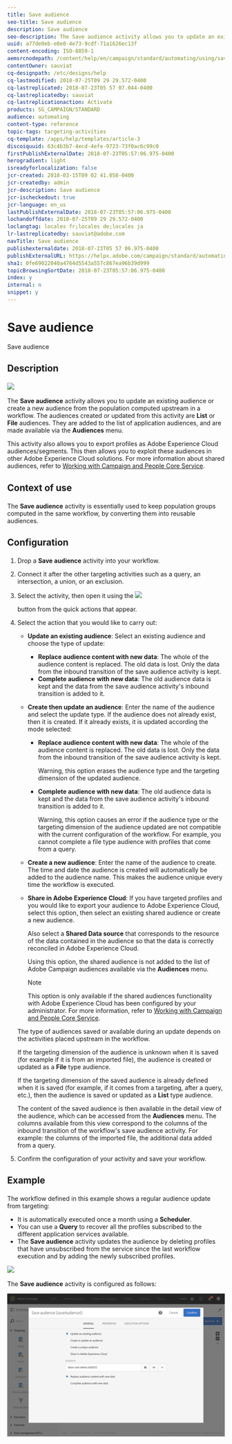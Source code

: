 ```yaml
---
title: Save audience
seo-title: Save audience
description: Save audience
seo-description: The Save audience activity allows you to update an existing audience or create a new audience from the population computed upstream in a workflow.
uuid: a77de0eb-e0e0-4e73-9cdf-71a1626ec13f
content-encoding: ISO-8859-1
aemsrcnodepath: /content/help/en/campaign/standard/automating/using/save-audience
contentOwner: sauviat
cq-designpath: /etc/designs/help
cq-lastmodified: 2018-07-25T09 29 29.572-0400
cq-lastreplicated: 2018-07-23T05 57 07.044-0400
cq-lastreplicatedby: sauviat
cq-lastreplicationaction: Activate
products: SG_CAMPAIGN/STANDARD
audience: automating
content-type: reference
topic-tags: targeting-activities
cq-template: /apps/help/templates/article-3
discoiquuid: 63c4b3b7-4ecd-4efe-9723-73f0ac6c99c0
firstPublishExternalDate: 2018-07-23T05:57:06.975-0400
herogradient: light
isreadyforlocalization: false
jcr-created: 2018-03-15T09 02 41.058-0400
jcr-createdby: admin
jcr-description: Save audience
jcr-ischeckedout: true
jcr-language: en_us
lastPublishExternalDate: 2018-07-23T05:57:06.975-0400
lochandoffdate: 2018-07-25T09 29 29.572-0400
loclangtag: locales fr;locales de;locales ja
lr-lastreplicatedby: sauviat@adobe.com
navTitle: Save audience
publishexternaldate: 2018-07-23T05 57 06.975-0400
publishExternalURL: https://helpx.adobe.com/campaign/standard/automating/using/save-audience.html
sha1: 0fe69022040a4764d5543a557c867ea96b39d999
topicBrowsingSortDate: 2018-07-23T05:57:06.975-0400
index: y
internal: n
snippet: y
---
```


# Save audience

Save audience

## <p>Description</p>

![](assets/save_audience.png)

The **Save audience** activity allows you to update an existing audience or create a new audience from the population computed upstream in a workflow. The audiences created or updated from this activity are **List** or **File** audiences. They are added to the list of application audiences, and are made available via the **Audiences** menu.

This activity also allows you to export profiles as Adobe Experience Cloud audiences/segments. This then allows you to exploit these audiences in other Adobe Experience Cloud solutions. For more information about shared audiences, refer to [Working with Campaign and People Core Service](../../integrating/using/about-campaign-audience-manager-or-people-core-service-integration.md).

## <p>Context of use</p>

The **Save audience** activity is essentially used to keep population groups computed in the same workflow, by converting them into reusable audiences.

## <p>Configuration</p>

1. Drop a **Save audience** activity into your workflow.
1. Connect it after the other targeting activities such as a query, an intersection, a union, or an exclusion.
1. Select the activity, then open it using the  ![](assets/edit_darkgrey-24px.png)

   button from the quick actions that appear.
1. Select the action that you would like to carry out:

    * **Update an existing audience**: Select an existing audience and choose the type of update:

        * **Replace audience content with new data**: The whole of the audience content is replaced. The old data is lost. Only the data from the inbound transition of the save audience activity is kept.
        * **Complete audience with new data**: The old audience data is kept and the data from the save audience activity's inbound transition is added to it.

    * **Create then update an audience**: Enter the name of the audience and select the update type. If the audience does not already exist, then it is created. If it already exists, it is updated according the mode selected:

        * **Replace audience content with new data**: The whole of the audience content is replaced. The old data is lost. Only the data from the inbound transition of the save audience activity is kept.

          Warning, this option erases the audience type and the targeting dimension of the updated audience.
        
        * **Complete audience with new data**: The old audience data is kept and the data from the save audience activity's inbound transition is added to it.

          Warning, this option causes an error if the audience type or the targeting dimension of the audience updated are not compatible with the current configuration of the workflow. For example, you cannot complete a file type audience with profiles that come from a query.

    * **Create a new audience**: Enter the name of the audience to create. The time and date the audience is created will automatically be added to the audience name. This makes the audience unique every time the workflow is executed.
    * **Share in Adobe Experience Cloud**: If you have targeted profiles and you would like to export your audience to Adobe Experience Cloud, select this option, then select an existing shared audience or create a new audience.

      Also select a **Shared Data source** that corresponds to the resource of the data contained in the audience so that the data is correctly reconciled in Adobe Experience Cloud.

      Using this option, the shared audience is not added to the list of Adobe Campaign audiences available via the **Audiences** menu.

      >[!NOTE]
      >
      >This option is only available if the shared audiences functionality with Adobe Experience Cloud has been configured by your administrator. For more information, refer to [Working with Campaign and People Core Service](../../integrating/using/about-campaign-audience-manager-or-people-core-service-integration.md).

   The type of audiences saved or available during an update depends on the activities placed upstream in the workflow.

   If the targeting dimension of the audience is unknown when it is saved (for example if it is from an imported file), the audience is created or updated as a **File** type audience.

   If the targeting dimension of the saved audience is already defined when it is saved (for example, if it comes from a targeting, after a query, etc.), then the audience is saved or updated as a **List** type audience.

   The content of the saved audience is then available in the detail view of the audience, which can be accessed from the **Audiences** menu. The columns available from this view correspond to the columns of the inbound transition of the workflow's save audience activity. For example: the columns of the imported file, the additional data added from a query.

1. Confirm the configuration of your activity and save your workflow.

## <p>Example</p>

The workflow defined in this example shows a regular audience update from targeting:

* It is automatically executed once a month using a **Scheduler**.
* You can use a **Query** to recover all the profiles subscribed to the different application services available.
* The **Save audience** activity updates the audience by deleting profiles that have unsubscribed from the service since the last workflow execution and by adding the newly subscribed profiles.

![](assets/save_audience_example_1.png)

The **Save audience** activity is configured as follows:

![](assets/save_audience_example_2.png)

